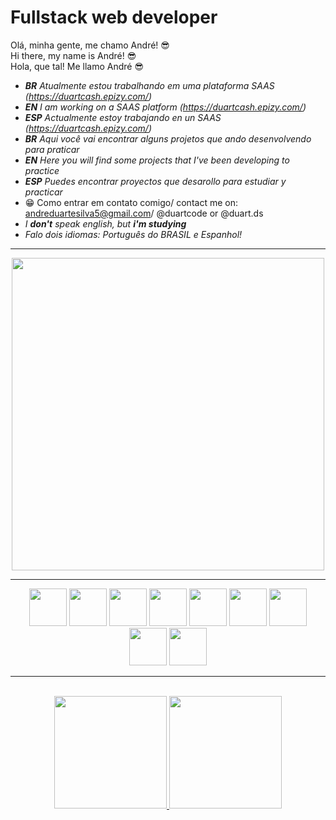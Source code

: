 # Fullstack web developer

Olá, minha gente, me chamo André! 😎
<br />
Hi there, my name is André! 😎
<br />
Hola, que tal! Me llamo André 😎

- *__BR__ Atualmente estou trabalhando em uma plataforma SAAS (https://duartcash.epizy.com/)*
- *__EN__ I am working on a SAAS platform (https://duartcash.epizy.com/)*
- *__ESP__ Actualmente estoy trabajando en un SAAS (https://duartcash.epizy.com/)*
- *__BR__ Aqui você vai encontrar alguns projetos que ando desenvolvendo para praticar*
- *__EN__ Here you will find some projects that I've been developing to practice*
- *__ESP__ Puedes encontrar proyectos que desarollo para estudiar y practicar*
- 😁 Como entrar em contato comigo/ contact me on: andreduartesilva5@gmail.com/ @duartcode or @duart.ds
- *I __don't__ speak english, but __i'm studying__*
- *Falo dois idiomas: Português do BRASIL e Espanhol!*
<hr/>
<div align="center">
<!-- <img width="400" align="center" src="https://github.com/andredevelop/andreduarte/assets/73521282/afa06316-394b-4b2f-9875-3c0c3a9cd9f9" /> -->
<img width="500" align="center" src="https://github.com/andredevelop/andredevelop/assets/73521282/4cbe9fcd-862f-4eb6-a994-430849a0c204" />
</div>
<hr/>
<div align="center">
<img width="60" src="https://cdn.jsdelivr.net/gh/devicons/devicon/icons/php/php-plain.svg" />
<img width="60" src="https://cdn.jsdelivr.net/gh/devicons/devicon/icons/mysql/mysql-original-wordmark.svg" />     
<img width="60" src="https://cdn.jsdelivr.net/gh/devicons/devicon/icons/css3/css3-plain-wordmark.svg" />
<img width="60" src="https://cdn.jsdelivr.net/gh/devicons/devicon/icons/html5/html5-plain-wordmark.svg" />
<img width="60" src="https://cdn.jsdelivr.net/gh/devicons/devicon/icons/javascript/javascript-original.svg" />
<img width="60" src="https://cdn.jsdelivr.net/gh/devicons/devicon/icons/jquery/jquery-plain-wordmark.svg" />
<img width="60" src="https://cdn.jsdelivr.net/gh/devicons/devicon/icons/wordpress/wordpress-plain.svg" />
<img width="60" src="https://cdn.jsdelivr.net/gh/devicons/devicon/icons/filezilla/filezilla-plain.svg" />
<img width="60" src="https://cdn.jsdelivr.net/gh/devicons/devicon/icons/git/git-plain.svg" />
</div>
<hr/>
<br/>
<div align="center">
<a href="https://github.com/andredevelop">
<img height="180em" src="https://github-readme-stats.vercel.app/api/top-langs/?username=andredevelop&layout=ocean_dark">
<img height="180em" src="https://github-readme-stats.vercel.app/api?username=andredevelop&show_icons=true&theme=radical"/>
</div>
